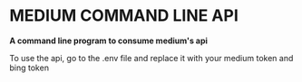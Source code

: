 # MEDIUM COMMAND LINE API
**A command line program to consume medium's api**

To use the api, go to the .env file and replace it with your medium token and bing token

